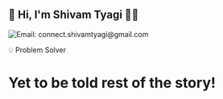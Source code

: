 ## 👋 Hi, I'm Shivam Tyagi 👨🏻

<img src='https://img.shields.io/badge/Email-connect.shivamtyagi@gmail.com-orange' alt='Email: connect.shivamtyagi@gmail.com' />
 
💡 Problem Solver

# Yet to be told rest of the story!

<!-- <img src="https://github-readme-stats.vercel.app/api/top-langs?username=madushadhanushka&show_icons=true&locale=en&layout=compact&theme=chartreuse-dark" alt="ovi" />

<!--
**shivamtyagi577/shivamtyagi577** is a ✨ _special_ ✨ repository because its `README.md` (this file) appears on your GitHub profile.

Here are some ideas to get you started:

- 🔭 I’m currently working on ...
- 🌱 I’m currently learning ...
- 👯 I’m looking to collaborate on ...
- 🤔 I’m looking for help with ...
- 💬 Ask me about ...
- 📫 How to reach me: ...
- 😄 Pronouns: ...
- ⚡ Fun fact: ...
-->
